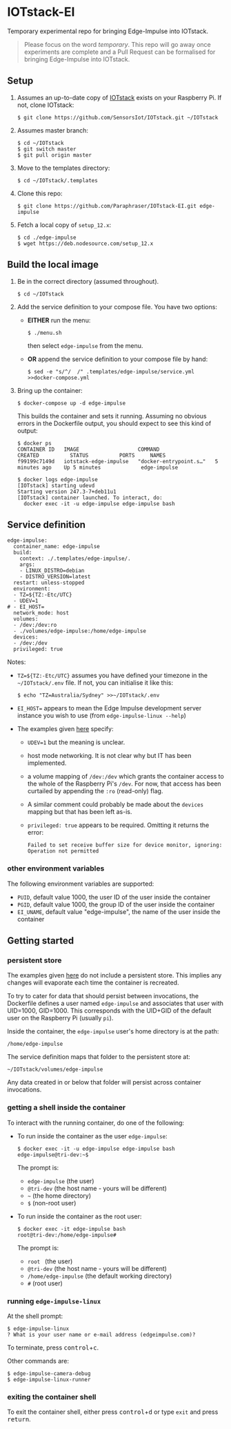 # IOTstack-EI

Temporary experimental repo for bringing Edge-Impulse into IOTstack.

> Please focus on the word *temporary*. This repo will go away once experiments are complete and a Pull Request can be formalised for bringing Edge-Impulse into IOTstack.

## Setup

1. Assumes an up-to-date copy of [IOTstack](https://github.com/SensorsIot/IOTstack) exists on your Raspberry Pi. If not, clone IOTstack:
	
	```
	$ git clone https://github.com/SensorsIot/IOTstack.git ~/IOTstack
	```

2. Assumes master branch:

	```
	$ cd ~/IOTstack
	$ git switch master
	$ git pull origin master
	```
	
3. Move to the templates directory:

	```
	$ cd ~/IOTstack/.templates
	```
	
4. Clone this repo:

	```
	$ git clone https://github.com/Paraphraser/IOTstack-EI.git edge-impulse
	```
	
5. Fetch a local copy of `setup_12.x`:

	```
	$ cd ./edge-impulse
	$ wget https://deb.nodesource.com/setup_12.x
	```

## Build the local image

1. Be in the correct directory (assumed throughout).

	```
	$ cd ~/IOTstack
	```

2. Add the service definition to your compose file. You have two options:

	* **EITHER** run the menu:
	
		```
		$ ./menu.sh
		```
		
		then select `edge-impulse` from the menu.
		
	* **OR** append the service definition to your compose file by hand:
	
		```
		$ sed -e "s/^/  /" .templates/edge-impulse/service.yml >>docker-compose.yml
		```

3. Bring up the container:

	```
	$ docker-compose up -d edge-impulse
	```

	This builds the container and sets it running. Assuming no obvious errors in the Dockerfile output, you should expect to see this kind of output:
	
	```
	$ docker ps
	CONTAINER ID   IMAGE                   COMMAND                  CREATED          STATUS          PORTS     NAMES
	f99199c7149d   iotstack-edge-impulse   "docker-entrypoint.s…"   5 minutes ago    Up 5 minutes             edge-impulse

	$ docker logs edge-impulse
	[IOTstack] starting udevd
	Starting version 247.3-7+deb11u1
	[IOTstack] container launched. To interact, do:
	  docker exec -it -u edge-impulse edge-impulse bash
	```

## Service definition

```
edge-impulse:
  container_name: edge-impulse
  build:
    context: ./.templates/edge-impulse/.
    args:
    - LINUX_DISTRO=debian
    - DISTRO_VERSION=latest
  restart: unless-stopped
  environment:
  - TZ=${TZ:-Etc/UTC}
  - UDEV=1
# - EI_HOST=
  network_mode: host
  volumes:
  - /dev:/dev:ro
  - ./volumes/edge-impulse:/home/edge-impulse
  devices:
  - /dev:/dev
  privileged: true
```

Notes:

* `TZ=${TZ:-Etc/UTC}` assumes you have defined your timezone in the `~/IOTstack/.env` file. If not, you can initialise it like this:

	```
	$ echo "TZ=Australia/Sydney" >>~/IOTstack/.env
	```

* `EI_HOST=` appears to mean the Edge Impulse development server instance you wish to use (from `edge-impulse-linux --help`)
* The examples given [here](https://docs.edgeimpulse.com/docs/development-platforms/officially-supported-cpu-gpu-targets/raspberry-pi-4#install-with-docker) specify:
	- `UDEV=1` but the meaning is unclear.
	- host mode networking. It is not clear why but IT has been implemented.
	- a volume mapping of `/dev:/dev` which grants the container access to the whole of the Raspberry Pi's `/dev`. For now, that access has been curtailed by appending the `:ro` (read-only) flag.
	- A similar comment could probably be made about the `devices` mapping but that has been left as-is.
	- `privileged: true` appears to be required. Omitting it returns the error:

		```
		Failed to set receive buffer size for device monitor, ignoring: Operation not permitted
		```

### other environment variables

The following environment variables are supported:

* `PUID`, default value 1000, the user ID of the user inside the container
* `PGID`, default value 1000, the group ID of the user inside the container
* `EI_UNAME`, default value "edge-impulse", the name of the user inside the container

## Getting started

### persistent store

The examples given [here](https://docs.edgeimpulse.com/docs/development-platforms/officially-supported-cpu-gpu-targets/raspberry-pi-4#install-with-docker) do not include a persistent store. This implies any changes will evaporate each time the container is recreated.

To try to cater for data that should persist between invocations, the Dockerfile defines a user named `edge-impulse` and associates that user with UID=1000, GID=1000. This corresponds with the UID+GID of the default user on the Raspberry Pi (usually `pi`).

Inside the container, the `edge-impulse` user's home directory is at the path:

```
/home/edge-impulse
```

The service definition maps that folder to the persistent store at:

```
~/IOTstack/volumes/edge-impulse
```

Any data created in or below that folder will persist across container invocations.

### getting a shell inside the container

To interact with the running container, do one of the following:

* To run inside the container as the user `edge-impulse`:

	```
	$ docker exec -it -u edge-impulse edge-impulse bash
	edge-impulse@tri-dev:~$
	```
	
	The prompt is:
	
	- `edge-impulse` (the user)
	- `@tri-dev` (the host name - yours will be different)
	- `~` (the home directory)
	- `$` (non-root user) 

* To run inside the container as the root user:

	```
	$ docker exec -it edge-impulse bash
	root@tri-dev:/home/edge-impulse# 
	```

	The prompt is:
	
	- `root ` (the user)
	- `@tri-dev` (the host name - yours will be different)
	- `/home/edge-impulse` (the default working directory)
	- `#` (root user) 

### running `edge-impulse-linux`

At the shell prompt:

```
$ edge-impulse-linux
? What is your user name or e-mail address (edgeimpulse.com)? 
```

To terminate, press <kbd>control</kbd>+<kbd>c</kbd>.

Other commands are:

```
$ edge-impulse-camera-debug
$ edge-impulse-linux-runner
```

### exiting the container shell

To exit the container shell, either press <kbd>control</kbd>+<kbd>d</kbd> or type `exit` and press <kbd>return</kbd>.
